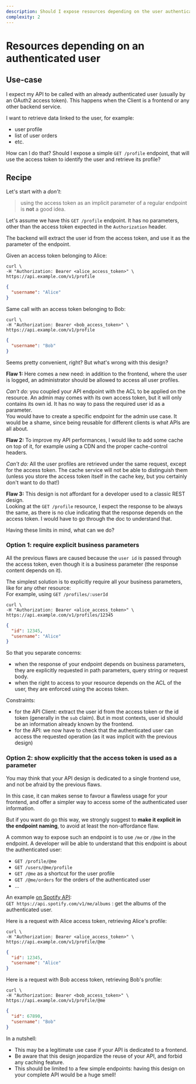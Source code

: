 ```yaml
---
description: Should I expose resources depending on the user authenticated by an access token?
complexity: 2
---
```


# Resources depending on an authenticated user

## Use-case

I expect my API to be called with an already authenticated user (usually by an OAuth2 access token). This happens when the Client is a frontend or any other backend service.

I want to retrieve data linked to the user, for example:
- user profile
- list of user orders
- etc.

How can I do that?
Should I expose a simple `GET /profile` endpoint, that will use the access token to identify the user and retrieve its profile?

## Recipe

Let's start with a _don't_:

> using the access token as an implicit parameter of a regular endpoint is **not** a good idea.

Let's assume we have this `GET /profile` endpoint.
It has no parameters, other than the access token expected in the `Authorization` header.

The backend will extract the user id from the access token, and use it as the parameter of the endpoint.

Given an access token belonging to Alice:
```shell
curl \
-H "Authorization: Bearer <alice_access_token>" \
https://api.example.com/v1/profile
```
```json
{
  "username": "Alice"
}
```

Same call with an access token belonging to Bob:
```shell
curl \
-H "Authorization: Bearer <bob_access_token>" \
https://api.example.com/v1/profile
```
```json
{
  "username": "Bob"
}
```

Seems pretty convenient, right? But what's wrong with this design?

**Flaw 1:** Here comes a new need: in addition to the frontend, where the user is logged, an administrator should be allowed to access all user profiles.

_Can't do:_ you coupled your API endpoint with the ACL to be applied on the resource. An admin may comes with its own access token, but it will only contains its own id. It has no way to pass the required user id as a parameter.\
You would have to create a specific endpoint for the admin use case. It would be a shame, since being reusable for different clients is what APIs are all about.

**Flaw 2:** To improve my API performances, I would like to add some cache on top of it, for example using a CDN and the proper cache-control headers.

_Can't do:_ All the user profiles are retrieved under the same request, except for the access token. The cache service will not be able to distinguish them (unless you store the access token itself in the cache key, but you certainly don't want to do that!)

**Flaw 3:** This design is not affordant for a developer used to a classic REST design.\
Looking at the `GET /profile` resource, I expect the response to be always the same, as there is no clue indicating that the response depends on the access token. I would have to go through the doc to understand that.

Having these limits in mind, what can we do?

### Option 1: require explicit business parameters

All the previous flaws are caused because the `user id` is passed through the access token, even though it is a business parameter (the response content depends on it).

The simplest solution is to explicitly require all your business parameters, like for any other resource:\
For example, using `GET /profiles/:userId`

```shell
curl \
-H "Authorization: Bearer <alice_access_token>" \
https://api.example.com/v1/profiles/12345
```
```json
{
  "id": 12345,
  "username": "Alice"
}
```

So that you separate concerns:
- when the response of your endpoint depends on business parameters, they are explicitly requested in path parameters, query string or request body.
- when the right to access to your resource depends on the ACL of the user, they are enforced using the access token.

Constraints:
- for the API Client: extract the user id from the access token or the id token (generally in the `sub` claim). But in most contexts, user id should be an information already known by the frontend.
- for the API: we now have to check that the authenticated user can access the requested operation (as it was implicit with the previous design)

### Option 2: show explicitly that the access token is used as a parameter

You may think that your API design is dedicated to a single frontend use, and not be afraid by the previous flaws.

In this case, it can makes sense to favour a flawless usage for your frontend, and offer a simpler way to access some of the authenticated user information.

But if you want do go this way, we strongly suggest to **make it explicit in the endpoint naming**, to avoid at least the non-affordance flaw.

A common way to expose such an endpoint is to use `/me` or `/@me` in the endpoint. A developer will be able to understand that this endpoint is about the authenticated user:
- `GET /profile/@me`
- `GET /users/@me/profile`
- `GET /@me` as a shortcut for the user profile
- `GET /@me/orders` for the orders of the authenticated user  
- ...

An example [on Spotify API](https://developer.spotify.com/documentation/web-api/reference/#category-library):\
`GET https://api.spotify.com/v1/me/albums` : get the albums of the authenticated user.

Here is a request with Alice access token, retrieving Alice's profile:
```shell
curl \
-H "Authorization: Bearer <alice_access_token>" \
https://api.example.com/v1/profile/@me
```
```json
{
  "id": 12345,
  "username": "Alice"
}
```

Here is a request with Bob access token, retrieving Bob's profile:
```shell
curl \
-H "Authorization: Bearer <bob_access_token>" \
https://api.example.com/v1/profile/@me
```
```json
{
  "id": 67890,
  "username": "Bob"
}
```

In a nutshell:
- This may be a legitimate use case if your API is dedicated to a frontend.
- Be aware that this design jeopardize the reuse of your API, and forbid any caching feature.
- This should be limited to a few simple endpoints: having this design on your complete API would be a huge smell!
